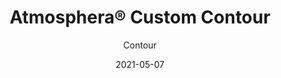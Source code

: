 ---
title: "Atmosphera® Custom Contour"
image_primary: "img/atmosphera_contoura_reedsmith_1_web.jpg"
image_secondary: "img/atmosphera_contour_act_3_web-1600x1078.jpg"
description: ""
designer: "Arktura"
tags: 
  - "Acoustic"
  - "Ceiling Baffles"
subtitle: "Contour"
href: "https://arktura.com/product/atmosphera-contour/"
category: "Acoustic"
manufacturer: "Arktura"
slug: "/manufacturers/arktura/acoustic/arktura-atmosphera-custom-contour"
date: "2021-05-07"
---